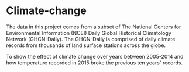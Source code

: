 # Climate-change

The data in this project comes from a subset of The National Centers for Environmental Information (NCEI) Daily Global Historical Climatology Network (GHCN-Daily). The GHCN-Daily is comprised of daily climate records from thousands of land surface stations across the globe.

To show the effect of climate change over years between 2005-2014 and how temperature recorded in 2015 broke the previous ten years' records.

